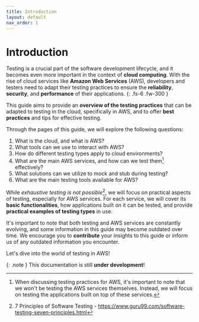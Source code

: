```yaml
---
title: Introduction
layout: default
nav_order: 1
---
```

# Introduction

Testing is a crucial part of the software development lifecycle, and it becomes even more important in the context of **cloud computing**. With the rise of cloud services like **Amazon Web Services** (AWS), developers and testers need to adapt their testing practices to ensure the **reliability**, **security**, and **performance** of their applications.
{: .fs-6 .fw-300 }

This guide aims to provide an **overview of the testing practices** that can be adapted to testing in the cloud, specifically in AWS, and to offer **best practices** and tips for effective testing.

Through the pages of this guide, we will explore the following questions:
1. What is the cloud, and what is AWS?
2. What tools can we use to interact with AWS?
3. How do different testing types apply to cloud environments?
4. What are the main AWS services, and how can we test them[^1] effectively?
5. What solutions can we utilize to mock and stub during testing?
6. What are the main testing tools available for AWS?

While *exhaustive testing is not possible*[^2], we will focus on practical aspects of testing, especially for AWS services. For each service, we will cover its **basic functionalities**, how applications built on it can be tested, and provide **practical examples of testing types** in use.

It's important to note that both testing and AWS services are constantly evolving, and some information in this guide may become outdated over time. We encourage you to **contribute** your insights to this guide or inform us of any outdated information you encounter.

Let's dive into the world of testing in AWS!

{: .note }
This documentation is still **under development**!

[^1]: When discussing testing practices for AWS, it's important to note that we won't be testing the AWS services themselves. Instead, we will focus on testing the applications built on top of these services.
[^2]: 7 Principles of Software Testing - https://www.guru99.com/software-testing-seven-principles.html
